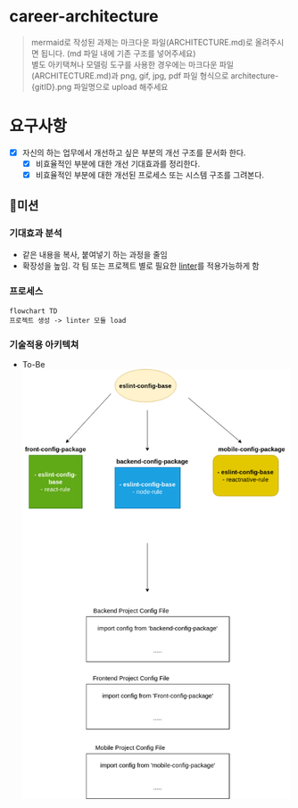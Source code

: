 # career-architecture
> mermaid로 작성된 과제는 마크다운 파일(ARCHITECTURE.md)로 올려주시면 됩니다. (md 파일 내에 기존 구조를 넣어주세요) <br>
> 별도 아키택쳐나 모델링 도구를 사용한 경우에는 마크다운 파일(ARCHITECTURE.md)과 png, gif, jpg, pdf 파일 형식으로 architecture-{gitID}.png 파일명으로 upload 해주세요
# 요구사항
- [x] 자신의 하는 업무에서 개선하고 싶은 부분의 개선 구조를 문서화 한다.
    - [x] 비효율적인 부분에 대한 개선 기대효과를 정리한다.
    - [x] 비효율적인 부분에 대한 개선된 프로세스 또는 시스템 구조를 그려본다.

## 🚀미션
### 기대효과 분석
- 같은 내용을 복사, 붙여넣기 하는 과정을 줄임
- 확장성을 높임. 각 팀 또는 프로젝트 별로 필요한 [linter](https://ko.wikipedia.org/wiki/%EB%A6%B0%ED%8A%B8_(%EC%86%8C%ED%94%84%ED%8A%B8%EC%9B%A8%EC%96%B4))를 적용가능하게 함 

### 프로세스
```mermaid
flowchart TD
프로젝트 생성 -> linter 모듈 load
```

### 기술적용 아키텍쳐
- To-Be
![AsIsPackage](./eslint-config-base.png)


